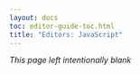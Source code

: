 ```yaml
---
layout: docs
toc: editor-guide-toc.html
title: "Editors: JavaScript"
---
```


*This page left intentionally blank*
